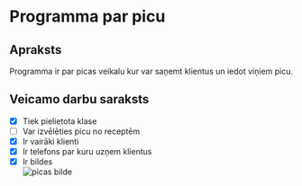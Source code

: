 # Programma par picu
## Apraksts
Programma ir par picas veikalu kur var saņemt klientus un iedot viņiem picu.
## Veicamo darbu saraksts
- [x] Tiek pielietota klase<br>
- [ ] Var izvēlēties picu no receptēm<br>
- [x] Ir vairāki klienti<br>
- [x] Ir telefons par kuru uzņem klientus<br>
- [x] Ir bildes<br>
![picas bilde](https://media.istockphoto.com/id/901501348/vector/slice-of-melted-cheese-pepperoni-pizza.jpg?s=612x612&w=0&k=20&c=0cIsVfLHiabGD1NGDZEfE1hIBmD5DQuzNuLK8Owvyo8=)
